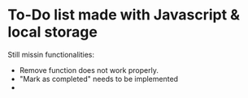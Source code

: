 # To-Do list made with Javascript & local storage
Still missin functionalities:
- Remove function does not work properly.
- "Mark as completed" needs to be implemented
- 
